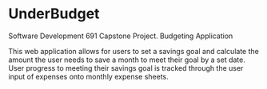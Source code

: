 # UnderBudget
Software Development 691 Capstone Project. Budgeting Application

This web application allows for users to set a savings goal and calculate the amount the user needs to save a month to meet their goal by a set date. User progress to meeting their savings goal is tracked through the user input of expenses onto monthly expense sheets.

